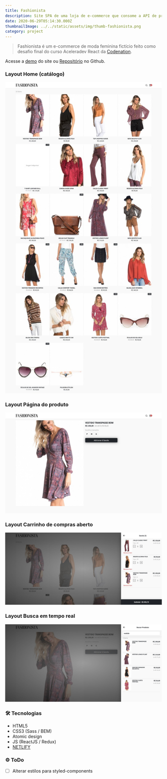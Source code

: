 ```yaml
---
title: Fashionista
description: Site SPA de uma loja de e-commerce que consome a API de produtos própria e gerencia estados com Redux.
date: 2020-06-29T05:14:30.000Z
thumbnailImage: ../../static/assets/img/thumb-fashionista.png
category: project
---
```

> Fashionista é um e-commerce de moda feminina fictício feito como desafio final do curso Aceleradev React da [Codenation](https://www.codenation.dev/).
 
Acesse a [demo](https://fashionista-shop.netlify.app/) do site ou [Repositório](https://github.com/GuiSAlmeida/aceleradev-fashionista) no Github.

### **Layout Home (catálogo)**

![Home](../../static/assets/img/fashionista-layout1.png)

### **Layout Página do produto**
![Produto](../../static/assets/img/fashionista-layout2.png)

### **Layout Carrinho de compras aberto**
![Carrinho](../../static/assets/img/fashionista-layout3.png)

### **Layout Busca em tempo real**
![Busca](../../static/assets/img/fashionista-layout4.png)


### 🛠️ **Tecnologias**
-   HTML5
-   CSS3 (Sass / BEM)
-   Atomic design
-   JS (ReactJS / Redux)
-   [NETLIFY](https://www.netlify.com/)

### ⚙️ **ToDo**
-   [ ] Alterar estilos para styled-components

